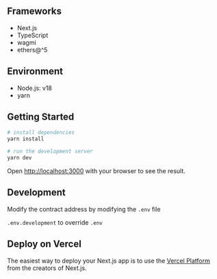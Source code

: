 ## Frameworks

- Next.js
- TypeScript
- wagmi
- ethers@^5

## Environment

- Node.js: v18
- yarn

## Getting Started

```bash
# install dependencies
yarn install

# run the development server
yarn dev
```

Open [http://localhost:3000](http://localhost:3000) with your browser to see the result.

## Development


Modify the contract address by modifying the `.env` file

`.env.development` to override `.env`

## Deploy on Vercel

The easiest way to deploy your Next.js app is to use the [Vercel Platform](https://vercel.com/new?utm_medium=default-template&filter=next.js&utm_source=create-next-app&utm_campaign=create-next-app-readme) from the creators of Next.js.
